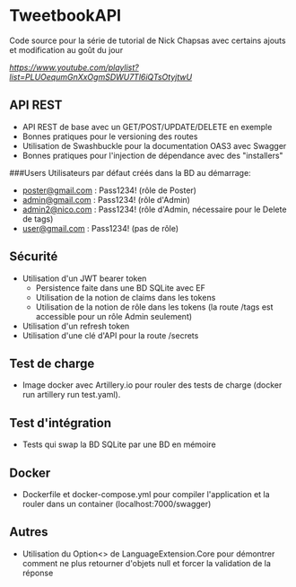 # TweetbookAPI

Code source pour la série de tutorial de Nick Chapsas avec certains ajouts et modification au goût du jour

_https://www.youtube.com/playlist?list=PLUOequmGnXxOgmSDWU7Tl6iQTsOtyjtwU_

## API REST
* API REST de base avec un GET/POST/UPDATE/DELETE en exemple
* Bonnes pratiques pour le versioning des routes
* Utilisation de Swashbuckle pour la documentation OAS3 avec Swagger
* Bonnes pratiques pour l'injection de dépendance avec des "installers"

###Users
Utilisateurs par défaut créés dans la BD au démarrage:
* poster@gmail.com : Pass1234! (rôle de Poster)
* admin@gmail.com : Pass1234! (rôle d'Admin)
* admin2@nico.com : Pass1234! (rôle d'Admin, nécessaire pour le Delete de tags)
* user@gmail.com : Pass1234! (pas de rôle)

## Sécurité
* Utilisation d'un JWT bearer token
    * Persistence faite dans une BD SQLite avec EF
    * Utilisation de la notion de claims dans les tokens
    * Utilisation de la notion de rôle dans les tokens (la route /tags est accessible pour un rôle Admin seulement)
* Utilisation d'un refresh token
* Utilisation d'une clé d'API pour la route /secrets

## Test de charge
* Image docker avec Artillery.io pour rouler des tests de charge (docker run artillery run test.yaml).

## Test d'intégration
* Tests qui swap la BD SQLite par une BD en mémoire

## Docker
* Dockerfile et docker-compose.yml pour compiler l'application et la rouler dans un container (localhost:7000/swagger)

## Autres
* Utilisation du Option<> de LanguageExtension.Core pour démontrer comment ne plus retourner d'objets null et forcer la validation de la réponse